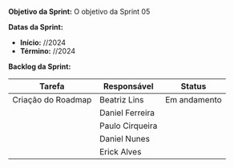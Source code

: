 
**Objetivo da Sprint:**
O objetivo da Sprint 05

**Datas da Sprint:**

- **Início:** //2024
- **Término:** //2024

**Backlog da Sprint:**

| Tarefa | Responsável | Status |
|--------|-------------|-----------------------|
| Criação do Roadmap | Beatriz Lins | Em andamento |
| | Daniel Ferreira |  |
| | Paulo Cirqueira |  |
| | Daniel Nunes |  |
| | Erick Alves |  |



